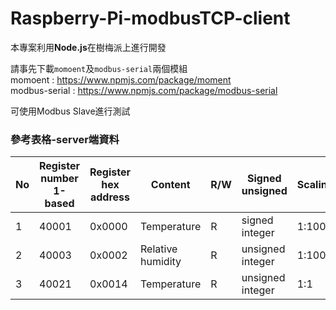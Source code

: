 # Raspberry-Pi-modbusTCP-client
本專案利用**Node.js**在樹梅派上進行開發

請事先下載`momoent`及`modbus-serial`兩個模組<br>
momoent : https://www.npmjs.com/package/moment<br>
modbus-serial : https://www.npmjs.com/package/modbus-serial<br>

可使用Modbus Slave進行測試

### 參考表格-server端資料
No  |Register number 1-based |Register hex address |Content          |R/W |Signed unsigned   |Scaling | Unit
--- |------------------------|-------------------- |----             |--- |----------------  |--------|------
1   |40001                   |0x0000               |Temperature      |R   |signed integer    |1:100   |℃,°F
2   |40003                   |0x0002               |Relative humidity|R   |unsigned integer  |1:100   |%
3   |40021                   |0x0014               |Temperature      |R   |unsigned integer  |1:1     |ppm
